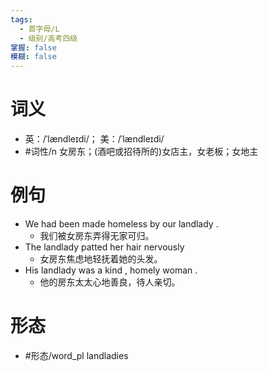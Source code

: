 ```yaml
---
tags:
  - 首字母/L
  - 级别/高考四级
掌握: false
模糊: false
---
```

# 词义
- 英：/ˈlændleɪdi/； 美：/ˈlændleɪdi/
- #词性/n  女房东；(酒吧或招待所的)女店主，女老板；女地主
# 例句
- We had been made homeless by our landlady .
	- 我们被女房东弄得无家可归。
- The landlady patted her hair nervously
	- 女房东焦虑地轻抚着她的头发。
- His landlady was a kind , homely woman .
	- 他的房东太太心地善良，待人亲切。
# 形态
- #形态/word_pl landladies
